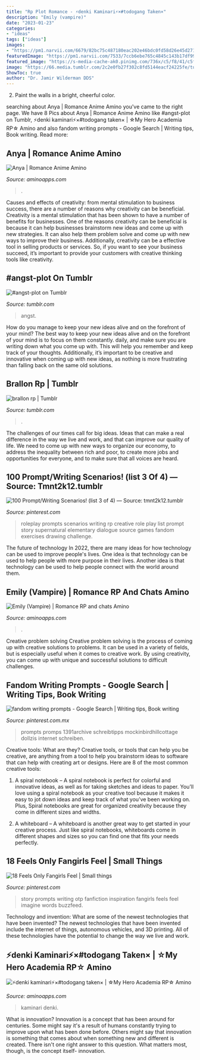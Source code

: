 ```yaml
---
title: "Rp Plot Romance - ⚡denki Kaminari⚡×#todogang Taken×"
description: "Emily (vampire)"
date: "2023-01-23"
categories:
- "ideas"
tags: ["ideas"]
images:
- "https://pm1.narvii.com/6679/82bc75c487180eac202e46bdc0fd58d26e45d271_hq.jpg"
featuredImage: "https://pm1.narvii.com/7533/7ccb6ebe765c4845c143b17df990e081040d22dar1-720-1280v2_hq.jpg"
featured_image: "https://s-media-cache-ak0.pinimg.com/736x/c5/f8/41/c5f841f2c66c6080b15cf418e139062e--writing-ideas-writing-au-story-prompts.jpg"
image: "https://66.media.tumblr.com/2c2e0fb27f302c8fd5144eacf24225fe/tumblr_inline_pb8f78Xfzx1viz68t_500.png"
ShowToc: true
author: "Dr. Jamir Wilderman DDS"
---
```



2. Paint the walls in a bright, cheerful color.

	

		
searching about Anya | Romance Anime Amino you've came to the right page. We have 8 Pics about Anya | Romance Anime Amino like #angst-plot on Tumblr, ⚡denki kaminari⚡×#todogang taken× | ☆My Hero Academia RP☆ Amino and also fandom writing prompts - Google Search | Writing tips, Book writing. Read more:
		
    
## Anya | Romance Anime Amino

<img loading=lazy src="https://pm1.narvii.com/7667/9bae472266498edbe8883cca5a9149f137e7f2ber1-780-1024v2_hq.jpg" onerror="this.onerror=null;this.src='https://tse4.mm.bing.net/th?id=OIP.rF-6v7HC_GjnfSKPsrb1agHaJu&amp;pid=15.1';" alt="Anya | Romance Anime Amino">

_Source: aminoapps.com_

>. 

	

Causes and effects of creativity: from mental stimulation to business success, there are a number of reasons why creativity can be beneficial.
Creativity is a mental stimulation that has been shown to have a number of benefits for businesses. One of the reasons creativity can be beneficial is because it can help businesses brainstorm new ideas and come up with new strategies. It can also help them problem solve and come up with new ways to improve their business. Additionally, creativity can be a effective tool in selling products or services. So, if you want to see your business succeed, it’s important to provide your customers with creative thinking tools like creativity.

    
## #angst-plot On Tumblr

<img loading=lazy src="https://64.media.tumblr.com/5147dc9957289bcaa4a7d2fe5bff967d/tumblr_pi7pjdHKdP1wmvsbao1_540.jpg" onerror="this.onerror=null;this.src='https://tse1.mm.bing.net/th?id=OIP.QDCJgy6lqe0ZdKSsifuPpwHaB2&amp;pid=15.1';" alt="#angst-plot on Tumblr">

_Source: tumblr.com_

>angst. 

	

How do you manage to keep your new ideas alive and on the forefront of your mind?
The best way to keep your new ideas alive and on the forefront of your mind is to focus on them constantly. daily, and make sure you are writing down what you come up with. This will help you remember and keep track of your thoughts. Additionally, it’s important to be creative and innovative when coming up with new ideas, as nothing is more frustrating than falling back on the same old solutions.

    
## Brallon Rp | Tumblr

<img loading=lazy src="https://66.media.tumblr.com/2c2e0fb27f302c8fd5144eacf24225fe/tumblr_inline_pb8f78Xfzx1viz68t_500.png" onerror="this.onerror=null;this.src='https://tse3.mm.bing.net/th?id=OIP.580eABn08Rg-ktu0NMhIAwAAAA&amp;pid=15.1';" alt="brallon rp | Tumblr">

_Source: tumblr.com_

>. 

	

The challenges of our times call for big ideas. Ideas that can make a real difference in the way we live and work, and that can improve our quality of life. We need to come up with new ways to organize our economy, to address the inequality between rich and poor, to create more jobs and opportunities for everyone, and to make sure that all voices are heard.

    
## 100 Prompt/Writing Scenarios! (list 3 Of 4) — Source: Tmnt2k12.tumblr

<img loading=lazy src="https://i.pinimg.com/originals/b4/8f/9a/b48f9acf65c54232255a392157f0d6f8.png" onerror="this.onerror=null;this.src='https://tse2.mm.bing.net/th?id=OIP.o8wgNB1DxfsyBNpbMXouTwAAAA&amp;pid=15.1';" alt="100 Prompt/Writing Scenarios! (list 3 of 4) — Source: tmnt2k12.tumblr">

_Source: pinterest.com_

>roleplay prompts scenarios writing rp creative role play list prompt story supernatural elementary dialogue source games fandom exercises drawing challenge. 

	

The future of technology
In 2022, there are many ideas for how technology can be used to improve people's lives. One idea is that technology can be used to help people with more purpose in their lives. Another idea is that technology can be used to help people connect with the world around them.

    
## Emily (Vampire) | Romance RP And Chats Amino

<img loading=lazy src="https://pm1.narvii.com/6679/82bc75c487180eac202e46bdc0fd58d26e45d271_hq.jpg" onerror="this.onerror=null;this.src='https://tse4.mm.bing.net/th?id=OIP.nWy_NtPznbzYGnRp73Tx0AHaMC&amp;pid=15.1';" alt="Emily (Vampire) | Romance RP and chats Amino">

_Source: aminoapps.com_

>. 

	

Creative problem solving
Creative problem solving is the process of coming up with creative solutions to problems. It can be used in a variety of fields, but is especially useful when it comes to creative work. By using creativity, you can come up with unique and successful solutions to difficult challenges.

    
## Fandom Writing Prompts - Google Search | Writing Tips, Book Writing

<img loading=lazy src="https://i.pinimg.com/originals/d6/87/28/d687280aca14ab96dd1d1a97efe2dc00.jpg" onerror="this.onerror=null;this.src='https://tse1.mm.bing.net/th?id=OIP.kdYdesNJutbHyK-00_gcuAHaHZ&amp;pid=15.1';" alt="fandom writing prompts - Google Search | Writing tips, Book writing">

_Source: pinterest.com.mx_

>prompts promps 1391archive schreibtipps mockinbirdhillcottage dollzis internet schreiben. 

	

Creative tools: What are they?
Creative tools, or tools that can help you be creative, are anything from a tool to help you brainstorm ideas to software that can help with creating art or designs. Here are 8 of the most common creative tools:
1. A spiral notebook – A spiral notebook is perfect for colorful and innovative ideas, as well as for taking sketches and ideas to paper. You’ll love using a spiral notebook as your creative tool because it makes it easy to jot down ideas and keep track of what you’ve been working on. Plus, Spiral notebooks are great for organized creativity because they come in different sizes and widths.

2. A whiteboard – A whiteboard is another great way to get started in your creative process. Just like spiral notebooks, whiteboards come in different shapes and sizes so you can find one that fits your needs perfectly.

    
## 18 Feels Only Fangirls Feel | Small Things

<img loading=lazy src="https://s-media-cache-ak0.pinimg.com/736x/c5/f8/41/c5f841f2c66c6080b15cf418e139062e--writing-ideas-writing-au-story-prompts.jpg" onerror="this.onerror=null;this.src='https://tse4.mm.bing.net/th?id=OIP.DE_VjnrWT8HYjpSO_nKx6AHaJ3&amp;pid=15.1';" alt="18 Feels Only Fangirls Feel | Small things">

_Source: pinterest.com_

>story prompts writing otp fanfiction inspiration fangirls feels feel imagine words buzzfeed. 

	

Technology and invention: What are some of the newest technologies that have been invented?
The newest technologies that have been invented include the internet of things, autonomous vehicles, and 3D printing. All of these technologies have the potential to change the way we live and work.

    
## ⚡denki Kaminari⚡×#todogang Taken× | ☆My Hero Academia RP☆ Amino

<img loading=lazy src="https://pm1.narvii.com/7533/7ccb6ebe765c4845c143b17df990e081040d22dar1-720-1280v2_hq.jpg" onerror="this.onerror=null;this.src='https://tse4.mm.bing.net/th?id=OIP.tcOatuPmSUYaiZrSgypHIgHaNK&amp;pid=15.1';" alt="⚡denki kaminari⚡×#todogang taken× | ☆My Hero Academia RP☆ Amino">

_Source: aminoapps.com_

>kaminari denki. 

	

What is innovation?
Innovation is a concept that has been around for centuries. Some might say it's a result of humans constantly trying to improve upon what has been done before. Others might say that innovation is something that comes about when something new and different is created. There isn't one right answer to this question. What matters most, though, is the concept itself- innovation.

